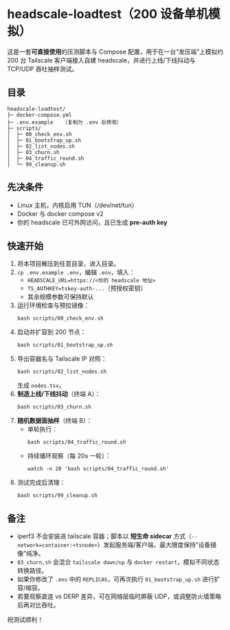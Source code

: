 # headscale-loadtest（200 设备单机模拟）

这是一套**可直接使用**的压测脚本与 Compose 配置，用于在一台“发压端”上模拟约 200 台 Tailscale 客户端接入自建 headscale，并进行上线/下线抖动与 TCP/UDP 吞吐抽样测试。

## 目录
```
headscale-loadtest/
├─ docker-compose.yml
├─ .env.example   （复制为 .env 后修改）
├─ scripts/
│  ├─ 00_check_env.sh
│  ├─ 01_bootstrap_up.sh
│  ├─ 02_list_nodes.sh
│  ├─ 03_churn.sh
│  ├─ 04_traffic_round.sh
│  └─ 99_cleanup.sh
```

## 先决条件
- Linux 主机，内核启用 TUN（/dev/net/tun）
- Docker 与 docker compose v2
- 你的 headscale 已可外网访问，且已生成 **pre-auth key**

## 快速开始
1. 将本项目解压到任意目录，进入目录。
2. `cp .env.example .env`，编辑 `.env`，填入：
   - `HEADSCALE_URL=https://<你的 headscale 地址>`
   - `TS_AUTHKEY=tskey-auth-...`（预授权密钥）
   - 其余规模参数可保持默认
3. 运行环境检查与预拉镜像：
   ```
   bash scripts/00_check_env.sh
   ```
4. 启动并扩容到 200 节点：
   ```
   bash scripts/01_bootstrap_up.sh
   ```
5. 导出容器名与 Tailscale IP 对照：
   ```
   bash scripts/02_list_nodes.sh
   ```
   生成 `nodes.tsv`。
6. **制造上线/下线抖动**（终端 A）：
   ```
   bash scripts/03_churn.sh
   ```
7. **随机数据面抽样**（终端 B）：
   - 单轮执行：
     ```
     bash scripts/04_traffic_round.sh
     ```
   - 持续循环观察（每 20s 一轮）：
     ```
     watch -n 20 'bash scripts/04_traffic_round.sh'
     ```
8. 测试完成后清理：
   ```
   bash scripts/99_cleanup.sh
   ```

## 备注
- iperf3 不会安装进 tailscale 容器；脚本以 **短生命 sidecar** 方式（`--network=container:<tsnode>`）发起服务端/客户端，最大限度保持“设备镜像”纯净。
- `03_churn.sh` 会混合 `tailscale down/up` 与 `docker restart`，模拟不同状态转换路径。
- 如果你修改了 `.env` 中的 `REPLICAS`，可再次执行 `01_bootstrap_up.sh` 进行扩容/缩容。
- 若要观察直连 vs DERP 差异，可在网络层临时屏蔽 UDP，或调整防火墙策略后再对比吞吐。

祝测试顺利！

